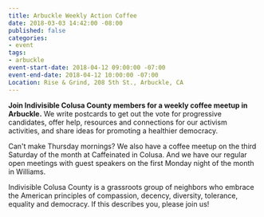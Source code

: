 ```yaml
---
title: Arbuckle Weekly Action Coffee
date: 2018-03-03 14:42:00 -08:00
published: false
categories:
- event
tags:
- arbuckle
event-start-date: 2018-04-12 09:00:00 -07:00
event-end-date: 2018-04-12 10:00:00 -07:00
Location: Rise & Grind, 208 5th St., Arbuckle, CA
---
```


**Join Indivisible Colusa County members for a weekly coffee meetup in Arbuckle.** We write postcards to get out the vote for progressive candidates, offer help, resources and connections for our activism activities, and share ideas for promoting a healthier democracy.

Can't make Thursday mornings? We also have a coffee meetup on the third Saturday of the month at Caffeinated in Colusa. And we have our regular open meetings with guest speakers on the first Monday night of the month in Williams.

Indivisible Colusa County is a grassroots group of neighbors who embrace the American principles of compassion, decency, diversity, tolerance, equality and democracy. If this describes you, please join us!